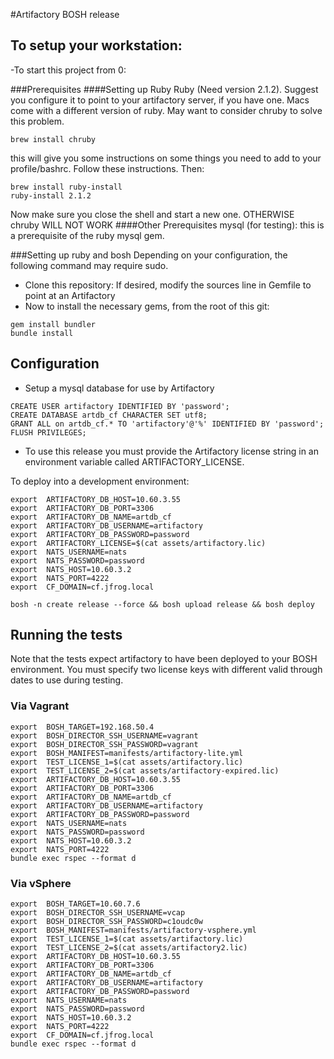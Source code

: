 #Artifactory BOSH release
## To setup your workstation:
-To start this project from 0:

###Prerequisites
####Setting up Ruby
Ruby  (Need version 2.1.2).  Suggest you configure it to point to your artifactory server, if you have one.
Macs come with a different version of ruby.  May want to consider chruby to solve this problem.
```
brew install chruby
```
this will give you some instructions on some things you need to add to your profile/bashrc. Follow these instructions.  Then:
```
brew install ruby-install
ruby-install 2.1.2
```
Now make sure you close the shell and start a new one.  OTHERWISE chruby WILL NOT WORK
####Other Prerequisites
mysql (for testing): this is a prerequisite of the ruby mysql gem.

###Setting up ruby and bosh
Depending on your configuration, the following command may require sudo.

- Clone this repository: If desired, modify the sources line in Gemfile to point at an Artifactory
- Now to install the necessary gems, from the root of this git:

```
gem install bundler
bundle install
```

## Configuration

- Setup a mysql database for use by Artifactory

```
CREATE USER artifactory IDENTIFIED BY 'password';
CREATE DATABASE artdb_cf CHARACTER SET utf8;
GRANT ALL on artdb_cf.* TO 'artifactory'@'%' IDENTIFIED BY 'password';
FLUSH PRIVILEGES;
```

- To use this release you must provide the Artifactory license string
in an environment variable called ARTIFACTORY_LICENSE.

To deploy into a development environment:

```
export  ARTIFACTORY_DB_HOST=10.60.3.55
export  ARTIFACTORY_DB_PORT=3306
export  ARTIFACTORY_DB_NAME=artdb_cf
export  ARTIFACTORY_DB_USERNAME=artifactory
export  ARTIFACTORY_DB_PASSWORD=password
export  ARTIFACTORY_LICENSE=$(cat assets/artifactory.lic)
export  NATS_USERNAME=nats
export  NATS_PASSWORD=password
export  NATS_HOST=10.60.3.2
export  NATS_PORT=4222
export  CF_DOMAIN=cf.jfrog.local

bosh -n create release --force && bosh upload release && bosh deploy
```

## Running the tests

Note that the tests expect artifactory to have been deployed to your BOSH
environment. You must specify two license keys with different valid through dates
to use during testing.

### Via Vagrant

```
export  BOSH_TARGET=192.168.50.4
export  BOSH_DIRECTOR_SSH_USERNAME=vagrant
export  BOSH_DIRECTOR_SSH_PASSWORD=vagrant
export  BOSH_MANIFEST=manifests/artifactory-lite.yml
export  TEST_LICENSE_1=$(cat assets/artifactory.lic)
export  TEST_LICENSE_2=$(cat assets/artifactory-expired.lic)
export  ARTIFACTORY_DB_HOST=10.60.3.55
export  ARTIFACTORY_DB_PORT=3306
export  ARTIFACTORY_DB_NAME=artdb_cf
export  ARTIFACTORY_DB_USERNAME=artifactory
export  ARTIFACTORY_DB_PASSWORD=password
export  NATS_USERNAME=nats
export  NATS_PASSWORD=password
export  NATS_HOST=10.60.3.2
export  NATS_PORT=4222
bundle exec rspec --format d

```

### Via vSphere

```
export  BOSH_TARGET=10.60.7.6
export  BOSH_DIRECTOR_SSH_USERNAME=vcap
export  BOSH_DIRECTOR_SSH_PASSWORD=c1oudc0w
export  BOSH_MANIFEST=manifests/artifactory-vsphere.yml
export  TEST_LICENSE_1=$(cat assets/artifactory.lic)
export  TEST_LICENSE_2=$(cat assets/artifactory2.lic)
export  ARTIFACTORY_DB_HOST=10.60.3.55
export  ARTIFACTORY_DB_PORT=3306
export  ARTIFACTORY_DB_NAME=artdb_cf
export  ARTIFACTORY_DB_USERNAME=artifactory
export  ARTIFACTORY_DB_PASSWORD=password
export  NATS_USERNAME=nats
export  NATS_PASSWORD=password
export  NATS_HOST=10.60.3.2
export  NATS_PORT=4222
export  CF_DOMAIN=cf.jfrog.local
bundle exec rspec --format d

```

